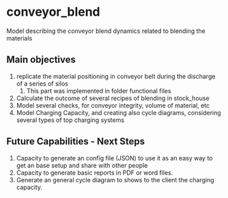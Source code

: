 # conveyor_blend
Model describing the conveyor blend dynamics related to blending the materials

## Main objectives
1. replicate the material positioning in conveyor belt during the discharge of a series of silos
    1. This part was implemented in folder functional files 
3. Calculate the outcome of several recipes of blending in stock_house
4. Model several checks, for conveyor integrity, volume of material, etc
5. Model Charging Capacity, and creating also cycle diagrams, considering several types of top charging systems


## Future Capabilities - Next Steps
1. Capacity to generate an config file (JSON) to use it as an easy way to get an base setup and share with other people
2. Capacity to generate basic reports in PDF or word files.
3. Generate an general cycle diagram to shows to the client the charging capacity.
    
